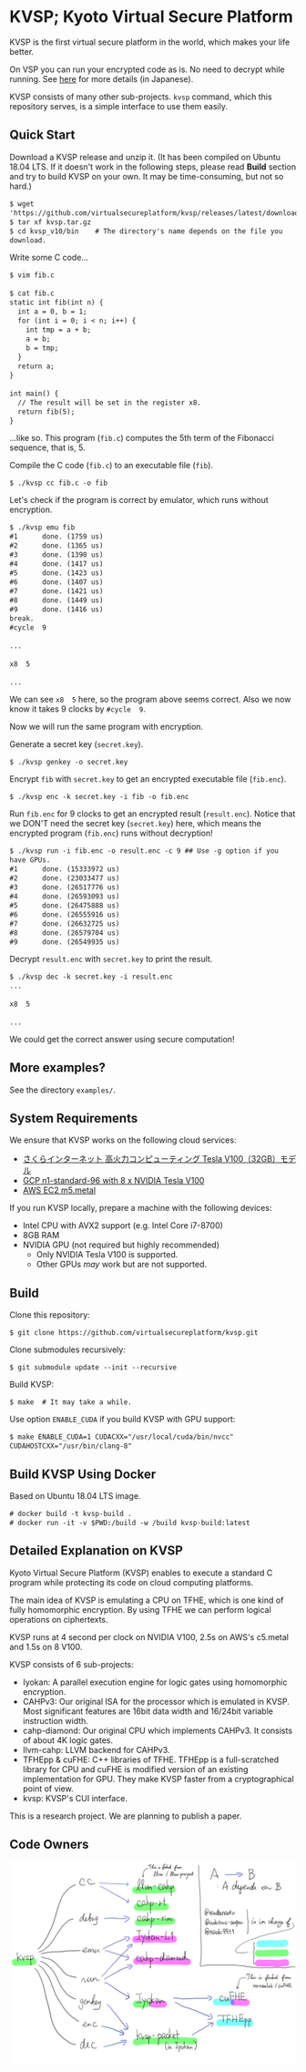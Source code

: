 # KVSP; Kyoto Virtual Secure Platform

KVSP is the first virtual secure platform in the world,
which makes your life better.

On VSP you can run your encrypted code as is.
No need to decrypt while running. See [here](https://anqou.net/poc/2019/10/18/post-3106/)
for more details (in Japanese).

KVSP consists of many other sub-projects.
`kvsp` command, which this repository serves, is
a simple interface to use them easily.

## Quick Start

Download a KVSP release and unzip it.
(It has been compiled on Ubuntu 18.04 LTS. If it doesn't work in the following steps,
please read __Build__ section and try to build KVSP on your own.
It may be time-consuming, but not so hard.)

```
$ wget 'https://github.com/virtualsecureplatform/kvsp/releases/latest/download/kvsp.tar.gz'
$ tar xf kvsp.tar.gz
$ cd kvsp_v10/bin    # The directory's name depends on the file you download.
```

Write some C code...

```
$ vim fib.c

$ cat fib.c
static int fib(int n) {
  int a = 0, b = 1;
  for (int i = 0; i < n; i++) {
    int tmp = a + b;
    a = b;
    b = tmp;
  }
  return a;
}

int main() {
  // The result will be set in the register x8.
  return fib(5);
}
```

...like so. This program (`fib.c`) computes the 5th term of the Fibonacci sequence, that is, 5.

Compile the C code (`fib.c`) to an executable file (`fib`).

```
$ ./kvsp cc fib.c -o fib
```

Let's check if the program is correct by emulator, which runs
without encryption.

```
$ ./kvsp emu fib
#1      done. (1759 us)
#2      done. (1365 us)
#3      done. (1390 us)
#4      done. (1417 us)
#5      done. (1423 us)
#6      done. (1407 us)
#7      done. (1421 us)
#8      done. (1449 us)
#9      done. (1416 us)
break.
#cycle  9

...

x8  5

...
```

We can see `x8  5` here, so the program above seems correct.
Also we now know it takes 9 clocks by `#cycle  9`.

Now we will run the same program with encryption.

Generate a secret key (`secret.key`).

```
$ ./kvsp genkey -o secret.key
```

Encrypt `fib` with `secret.key` to get an encrypted executable file (`fib.enc`).

```
$ ./kvsp enc -k secret.key -i fib -o fib.enc
```

Run `fib.enc` for 9 clocks to get an encrypted result (`result.enc`).
Notice that we DON'T need the secret key (`secret.key`) here,
which means the encrypted program (`fib.enc`) runs without decryption!

```
$ ./kvsp run -i fib.enc -o result.enc -c 9 ## Use -g option if you have GPUs.
#1      done. (15333972 us)
#2      done. (23033477 us)
#3      done. (26517776 us)
#4      done. (26593093 us)
#5      done. (26475888 us)
#6      done. (26555916 us)
#7      done. (26632725 us)
#8      done. (26579704 us)
#9      done. (26549935 us)
```

Decrypt `result.enc` with `secret.key` to print the result.

```
$ ./kvsp dec -k secret.key -i result.enc
...

x8  5

...
```

We could get the correct answer using secure computation!

## More examples?

See the directory `examples/`.

## System Requirements

We ensure that KVSP works on the following cloud services:

- [さくらインターネット 高火力コンピューティング Tesla V100（32GB）モデル](https://www.sakura.ad.jp/koukaryoku/)
- [GCP n1-standard-96 with 8 x NVIDIA Tesla V100](https://cloud.google.com/compute/docs/machine-types?hl=ja#n1_standard_machine_types)
- [AWS EC2 m5.metal](https://aws.amazon.com/ec2/instance-types/c5/)

If you run KVSP locally, prepare a machine with the following devices:

- Intel CPU with AVX2 support (e.g. Intel Core i7-8700)
- 8GB RAM
- NVIDIA GPU (not required but highly recommended)
    - Only NVIDIA Tesla V100 is supported.
    - Other GPUs _may_ work but are not supported.

## Build

Clone this repository:

```
$ git clone https://github.com/virtualsecureplatform/kvsp.git
```

Clone submodules recursively:

```
$ git submodule update --init --recursive
```

Build KVSP:

```
$ make  # It may take a while.
```

Use option `ENABLE_CUDA` if you build KVSP with GPU support:

```
$ make ENABLE_CUDA=1 CUDACXX="/usr/local/cuda/bin/nvcc" CUDAHOSTCXX="/usr/bin/clang-8"
```

## Build KVSP Using Docker

Based on Ubuntu 18.04 LTS image.

```
# docker build -t kvsp-build .
# docker run -it -v $PWD:/build -w /build kvsp-build:latest
```

## Detailed Explanation on KVSP

Kyoto Virtual Secure Platform (KVSP) enables to execute a standard C program while protecting its code on cloud computing platforms.

The main idea of KVSP is emulating a CPU on TFHE, which is one kind of fully homomorphic encryption. By using TFHE we can perform logical operations on ciphertexts.

KVSP runs at 4 second per clock on NVIDIA V100, 2.5s on AWS's c5.metal and 1.5s on 8 V100.

KVSP consists of 6 sub-projects:

- Iyokan: A parallel execution engine for logic gates using homomorphic encryption.
- CAHPv3: Our original ISA for the processor which is emulated in KVSP. Most significant features are 16bit data width and 16/24bit variable instruction width.
- cahp-diamond: Our original CPU which implements CAHPv3. It consists of about 4K logic gates.
- llvm-cahp: LLVM backend for CAHPv3.
- TFHEpp & cuFHE: C++ libraries of TFHE. TFHEpp is a full-scratched library for CPU and cuFHE is modified version of an existing implementation for GPU. They make KVSP faster from a cryptographical point of view.
- kvsp: KVSP's CUI interface.

This is a research project. We are planning to publish a paper.

## Code Owners

![Code Owners](code-owners.png)
